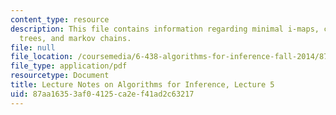 ```yaml
---
content_type: resource
description: This file contains information regarding minimal i-maps, chordal graphs,
  trees, and markov chains.
file: null
file_location: /coursemedia/6-438-algorithms-for-inference-fall-2014/87aa16353af04125ca2ef41ad2c63217_MIT6_438F14_Lec5.pdf
file_type: application/pdf
resourcetype: Document
title: Lecture Notes on Algorithms for Inference, Lecture 5
uid: 87aa1635-3af0-4125-ca2e-f41ad2c63217
---
```

